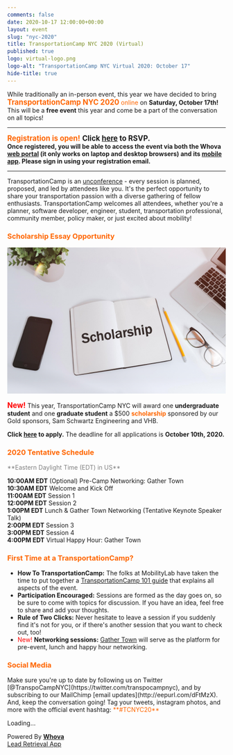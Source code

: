 ```yaml
---
comments: false
date: 2020-10-17 12:00:00+00:00
layout: event
slug: "nyc-2020"
title: TransportationCamp NYC 2020 (Virtual)
published: true
logo: virtual-logo.png
logo-alt: "TransportationCamp NYC Virtual 2020: October 17"
hide-title: true
---
```


While traditionally an in-person event, this year we have decided to bring <span style="color: #FF6600;"><span style="font-size: larger">**TransportationCamp NYC 2020**</span> online</span> on **Saturday, October 17th!** This will be a **free event** this year and come be a part of the conversation on all topics!  

___

<span style="font-size: larger"><span style="color: #FF6600;">**Registration is open!**</span> **Click [here](https://whova.com/portal/registration/trans7_202010/) to RSVP.**</span>  
**Once registered, you will be able to access the event via both the Whova [web portal](https://whova.com/portal/webapp/trans7_202010/) (it only works on laptop and desktop browsers) and its [mobile app](https://whova.com/portal/trans7_202010/?source=download_email). Please sign in using your registration email.**  

___

TransportationCamp is an [unconference](https://en.wikipedia.org/wiki/Unconference) - every session is planned, proposed, and led by attendees like you. It&#39;s the perfect opportunity to share your transportation passion with a diverse gathering of fellow enthusiasts. TransportationCamp welcomes all attendees, whether you&#39;re a planner, software developer, engineer, student, transportation professional, community member, policy maker, or just excited about mobility!

<h3 style="color: #FF6600;">Scholarship Essay Opportunity</h3>

<img src="scholarship.jpg" alt="Scholarship available" />

<span style="color: #FF0000; font-size: larger;">**New!**</span> This year, TransportationCamp NYC will award one **undergraduate student** and one **graduate student** a $500 <span style="color: #FF6600;">**scholarship**</span> sponsored by our Gold sponsors, Sam Schwartz Engineering and VHB. 

**Click [here](https://forms.gle/JXfei4tRyckUTMZS7) to apply.** The deadline for all applications is **October 10th, 2020.**

<h3 style="color: #FF6600;">2020 Tentative Schedule</h3>
<span style="color: #808080;">**Eastern Daylight Time (EDT) in US**</span>

**10:00AM EDT** (Optional) Pre-Camp Networking: Gather Town  
**10:30AM EDT** Welcome and Kick Off  
**11:00AM EDT** Session 1  
**12:00PM EDT** Session 2  
**1:00PM EDT** Lunch & Gather Town Networking (Tentative Keynote Speaker Talk)  
**2:00PM EDT** Session 3  
**3:00PM EDT** Session 4  
**4:00PM EDT** Virtual Happy Hour: Gather Town

<h3 style="color: #FF6600;">First Time at a TransportationCamp?</h3>

- **How To TransportationCamp:** The folks at MobilityLab have taken the time to put together a [TransportationCamp 101 guide](http://transportationcamp.org/2011/02/how-transportationcamp-works-the-essential-guide/) that explains all aspects of the event.
- **Participation Encouraged:** Sessions are formed as the day goes on, so be sure to come with topics for discussion. If you have an idea, feel free to share and add your thoughts.
- **Rule of Two Clicks:** Never hesitate to leave a session if you suddenly find it&#39;s not for you, or if there&#39;s another session that you want to check out, too!
- <span style="color: red;">New!</span> **Networking sessions:** [Gather Town](https://theonline.town/) will serve as the platform for pre-event, lunch and happy hour networking.

<h3 style="color: #FF6600;">Social Media</h3>
Make sure you&#39;re up to date by following us on Twitter [@TranspoCampNYC](https://twitter.com/transpocampnyc), and by subscribing to our MailChimp [email updates](http://eepurl.com/dFtMzX). And, keep the conversation going! Tag your tweets, instagram photos, and more with the official event hashtag: <span style="color: #FF6600;">**#TCNYC20**</span>

<div><div title="Whova event and conference app" id="whova-sponsorwidget"><p id="whova-loading">Loading...</p></div><script src="https://whova.com/static/frontend/xems/js/whova-sponsor-widget.js?eid=trans7_202010&host=https://whova.com" type="text/javascript" id="embeded-sponsor-script"></script><div id="whova-wrap">Powered By <a class="brandlink" target="_blank" href="https://whova.com/trade-show-app-lead-retrieval/"><b>Whova</b></a><br/><a id="whova-emslink" class="brandanchorlink" target="_blank" href="https://whova.com/trade-show-app-lead-retrieval/">Lead Retrieval App</a></div></div> 